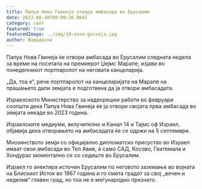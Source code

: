 ```yaml
---
title: Папуа Нова Гвинеја отвора амбасада во Ерусалим
date: 2023-08-30T08:00:26.064Z
category: свет
featured: true
featuredImage: ../img/10-nova-gniveja.jpg
author: Вардарски
---
```

Папуа Нова Гвинеја ќе отвори амбасада во Ерусалим следната недела за време на посетата на премиерот Џејмс Марапе, изјави во понеделникот портпаролот на неговата канцеларија.

„Да, тоа е“, рече портпаролот на канцеларијата на Марапе на прашањето дали земјата е подготвена да ја отвори амбасадата.

Израелското Министерство за надворешни работи во февруари соопшти дека Папуа Нова Гвинеја ќе ја отвори својата прва амбасада во земјата некаде во 2023 година.

Израелските медиуми, вклучително и Канал 14 и Тајмс оф Израел, објавија дека отворањето на амбасадата ќе се одржи на 5 септември.

Мнозинството земји со официјално дипломатско присуство во Израел имаат свои амбасади во Тел Авив, а само САД, Косово, Гватемала и Хондурас моментално се со седиште во Ерусалим.

Израел го анектира источен Ерусалим по неговото заземање во војната на Блискиот Исток во 1967 година и го смета градот за свој „вечен и неделив“ главен град, но тоа не е меѓународно признато.